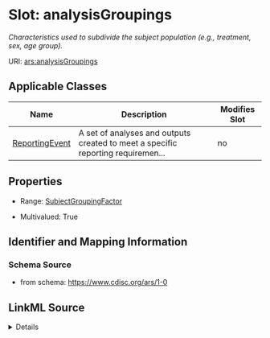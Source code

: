 # Slot: analysisGroupings


_Characteristics used to subdivide the subject population (e.g., treatment, sex, age group)._



URI: [ars:analysisGroupings](https://www.cdisc.org/ars/1-0/analysisGroupings)



<!-- no inheritance hierarchy -->




## Applicable Classes

| Name | Description | Modifies Slot |
| --- | --- | --- |
[ReportingEvent](ReportingEvent.md) | A set of analyses and outputs created to meet a specific reporting requiremen... |  no  |







## Properties

* Range: [SubjectGroupingFactor](SubjectGroupingFactor.md)

* Multivalued: True





## Identifier and Mapping Information







### Schema Source


* from schema: https://www.cdisc.org/ars/1-0




## LinkML Source

<details>
```yaml
name: analysisGroupings
description: Characteristics used to subdivide the subject population (e.g., treatment,
  sex, age group).
from_schema: https://www.cdisc.org/ars/1-0
rank: 1000
multivalued: true
alias: analysisGroupings
domain_of:
- ReportingEvent
range: SubjectGroupingFactor
inlined: true
inlined_as_list: true

```
</details>